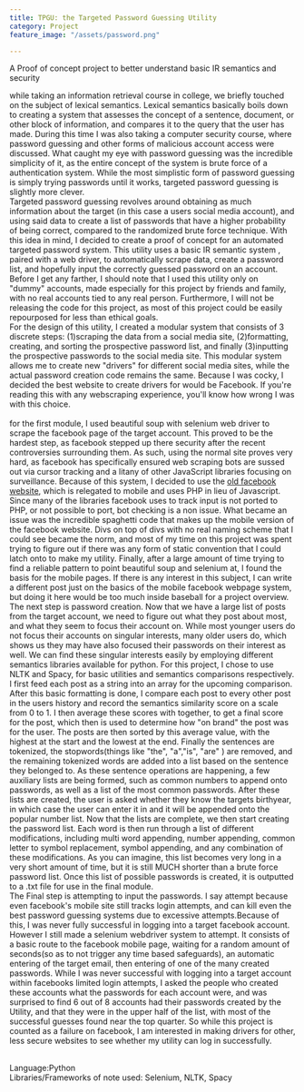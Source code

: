 ```yaml
---
title: TPGU: the Targeted Password Guessing Utility
category: Project
feature_image: "/assets/password.png"

---
```

A Proof of concept project to better understand basic IR semantics and security
<!-- more -->
while taking an information retrieval course in college, we briefly touched on the subject of lexical semantics.
Lexical semantics basically boils down to creating a system that assesses the concept of a sentence, document, or other block of information, and compares it to the query that the user has made.
During this time I was also taking a computer security course, where password guessing and other forms of malicious account access were discussed. 
What caught my eye with password guessing was the incredible simplicity of it, as the entire concept of the system is brute force of a authentication system.
While the most simplistic form of password guessing is simply trying passwords until it works, targeted password guessing is slightly more clever.
<br>
Targeted password guessing revolves around obtaining as much information about the target (in this case a users social media account), and using said data to create a list of passwords that have a higher probability of being correct, compared to the randomized brute force technique.
With this idea in mind, I decided to create a proof of concept for an automated targeted password system. This utility uses a basic IR semantic system , paired with a web driver, to automatically scrape data, create a password list, and hopefully input the correctly guessed password on an account.
Before I get any farther, I should note that I used this utility only on "dummy" accounts, made especially for this project by friends and family, with no real accounts tied to any real person. Furthermore, I will not be releasing the code for this project, as most of this project could be easily repourposed for less than ethical goals. 
<br>
For the design of this utility, I created a modular system that consists of 3 discrete steps: (1)scraping the data from a social media site, (2)formatting, creating, and sorting the prospective password list, and finally (3)inputting the prospective passwords to the social media site.
This modular system allows me to create new "drivers" for different social media sites, while the actual password creation code remains the same. Because I was cocky, I decided the best website to create drivers for would be Facebook. If you're reading this with any webscraping experience, you'll know how wrong I was with this choice.  
<br>
for the first module, I used beautiful soup with selenium web driver to scrape the facebook page of the target account. This proved to be the hardest step, as facebook stepped up there security after the recent controversies surrounding them.
As such, using the normal site proves very hard, as facebook has specifically ensured web scraping bots are sussed out via cursor tracking and a litany of other JavaScript libraries focusing on surveillance. Because of this system, I decided to use the [old facebook website][Facebook Mobile], which is relegated to mobile and uses PHP in lieu of Javascript.
Since many of the libraries facebook uses to track input is not ported to PHP, or not possible to port, bot checking is a non issue. What became an issue was the incredible spaghetti code that makes up the mobile version of the facebook website. Divs on top of divs with no real naming scheme that I could see became the norm, and most of my time on this project was spent trying to figure out if there was any form of static convention that I could latch onto to make my utility. Finally, after a large amount of time trying to find a reliable pattern to point beautiful soup and selenium at, I found the basis for the mobile pages.
If there is any interest in this subject, I can write a different post just on the basics of the mobile facebook webpage system, but doing it here would be too much inside baseball for a project overview.
<br>
The next step is password creation. Now that we have a large list of posts from the target account, we need to figure out what they post about most, and what they seem to focus their account on. While most younger users do not focus their accounts on singular interests, many older users do, which shows us they may have also focused their passwords on their interest as well.
We can find these singular interests easily by employing different semantics libraries available for python. For this project, I chose to use NLTK and Spacy, for basic utilities and semantics comparisons respectively. I first feed each post as a string into an array for the upcoming comparison. After this basic formatting is done, I compare each post to every other post in the users history and record the semantics similarity score on a scale from 0 to 1. 
I then average these scores with together, to get a final score for the post, which then is used to determine how "on brand" the post was for the user. The posts are then sorted by this average value, with the highest at the start and the lowest at the end. Finally the sentences are tokenized, the stopwords(things like "the", "a","is", "are" ) are removed, and the remaining tokenized words are added into a list based on the sentence they belonged to. As these sentence operations are happening, a few auxiliary lists are being formed, such as common numbers to append onto passwords, as well as a list of the most common passwords.
After these lists are created, the user is asked whether they know the targets birthyear, in which case the user can enter it in and it will be appended onto the popular number list. Now that the lists are complete, we then start creating the password list. Each word is then run through a list of different modifications, including multi word appending, number appending, common letter to symbol replacement, symbol appending, and any combination of these modifications. As you can imagine, this list becomes very long in a very short amount of time, but it is still MUCH shorter than a brute force password list.
Once this list of possible passwords is created, it is outputted to a .txt file for use in the final module.
<br>
The Final step is attempting to input the passwords. I say attempt because even facebook's mobile site still tracks login attempts, and can kill even the best password guessing systems due to excessive attempts.Because of this, I was never fully successful in logging into a target facebook account. However I still made a selenium webdriver system to attempt. It consists of a basic route to the facebook mobile page, waiting for a random amount of seconds(so as to not trigger any time based safeguards), an automatic entering of the target email, then entering of one of the many created passwords.
While I was never successful with logging into a target account within facebooks limited login attempts, I asked the people who created these accounts what the passwords for each account were, and was surprised to find 6 out of 8 accounts had their passwords created by the Utility, and that they were in the upper half of the list, with most of the successful guesses found near the top quarter. So while this project is counted as a failure on facebook, I am interested in making drivers for other, less secure websites to see whether my utility can log in successfully. <br>



[Facebook Mobile]: HTTPS://m.facebook.com/


<br>
Language:Python <br>
Libraries/Frameworks of note used: Selenium, NLTK, Spacy